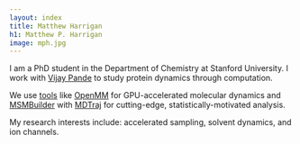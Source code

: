 ```yaml
---
layout: index
title: Matthew Harrigan
h1: Matthew P. Harrigan
image: mph.jpg
---
```


I am a PhD student in the Department of Chemistry at
Stanford University. I work with [Vijay Pande] to
study protein dynamics through computation.

We use
[tools] like [OpenMM] for GPU-accelerated molecular
dynamics and [MSMBuilder] with [MDTraj] for cutting-edge,
statistically-motivated analysis.

My research interests include: accelerated sampling, 
solvent dynamics, and ion channels.

[tools]: {{site.url}}/software/

[vijay pande]: http://pande.stanford.edu/
[openmm]: http://openmm.org/
[msmbuilder]: http://msmbuilder.org/
[mdtraj]: http://mdtraj.org/

